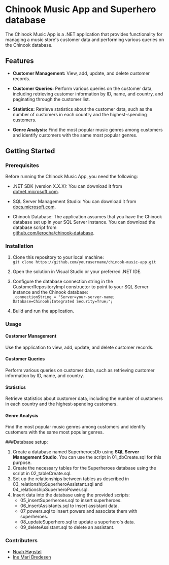 # Chinook Music App and Superhero database

The Chinook Music App is a .NET application that provides functionality for managing a music store's customer data and performing various queries on the Chinook database.

## Features

- **Customer Management:** View, add, update, and delete customer records.

- **Customer Queries:** Perform various queries on the customer data, including retrieving customer information by ID, name, and country, and paginating through the customer list.

- **Statistics:** Retrieve statistics about the customer data, such as the number of customers in each country and the highest-spending customers.

- **Genre Analysis:** Find the most popular music genres among customers and identify customers with the same most popular genres.

## Getting Started

### Prerequisites

Before running the Chinook Music App, you need the following:

- .NET SDK (version X.X.X): You can download it from<br> [dotnet.microsoft.com](https://dotnet.microsoft.com/download/dotnet).

- SQL Server Management Studio: You can download it from <br>[docs.microsoft.com](https://docs.microsoft.com/en-us/sql/ssms/download-sql-server-management-studio-ssms).

- Chinook Database: The application assumes that you have the Chinook database set up in your SQL Server instance. You can download the database script from<br> [github.com/lerocha/chinook-database](https://github.com/lerocha/chinook-database).



### Installation

1. Clone this repository to your local machine:<br>
   ```git clone https://github.com/yourusername/chinook-music-app.git```
2. Open the solution in Visual Studio or your preferred .NET IDE.

3. Configure the database connection string in the CustomerRepositoryImpl constructor to point to your SQL Server instance and the Chinook database:
<br>```_connectionString = "Server=your-server-name; Database=Chinook;Integrated Security=True;";```

4. Build and run the application.

### Usage
#### Customer Management
Use the application to view, add, update, and delete customer records.<br>
#### Customer Queries
Perform various queries on customer data, such as retrieving customer information by ID, name, and country.<br>
#### Statistics
Retrieve statistics about customer data, including the number of customers in each country and the highest-spending customers.<br>
#### Genre Analysis
Find the most popular music genres among customers and identify customers with the same most popular genres.<br>

###Database setup:

<ol>
  <li>Create a database named SuperheroesDb using <b>SQL Server Management Studio</b>. You can use the script in 01_dbCreate.sql for this purpose.</li>
  <li>Create the necessary tables for the Superheroes database using the script in 02_tableCreate.sql.</li>
  <li>Set up the relationships between tables as described in 03_relationshipSuperheroAssistant.sql and 04_relationshipSuperheroPower.sql.</li>
  <li>Insert data into the database using the provided scripts:
    <ul>
      <li>05_insertSuperheroes.sql to insert superheroes.</li>
      <li>06_insertAssistants.sql to insert assistant data.</li>
      <li>07_powers.sql to insert powers and associate them with superheroes.</li>
      <li>08_updateSuperhero.sql to update a superhero's data.</li>
      <li>09_deleteAssistant.sql to delete an assistant.</li>
    </ul>
  </li>
</ol>

### Contributers
- [Noah Høgstøl](https://github.com/Nuuah)<br>
- [Ine Mari Bredesen](https://github.com/inemari)
